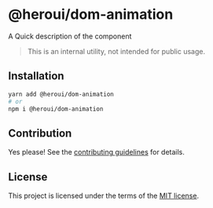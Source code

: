# @heroui/dom-animation

A Quick description of the component

> This is an internal utility, not intended for public usage.
## Installation

```sh
yarn add @heroui/dom-animation
# or
npm i @heroui/dom-animation
```

## Contribution

Yes please! See the
[contributing guidelines](https://github.com/frontio-ai/heroui/blob/master/CONTRIBUTING.md)
for details.

## License

This project is licensed under the terms of the
[MIT license](https://github.com/frontio-ai/heroui/blob/master/LICENSE).
